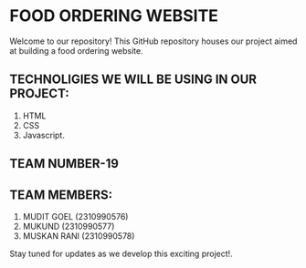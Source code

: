 #  FOOD ORDERING WEBSITE

Welcome to our repository! This GitHub repository houses our project aimed at building a food ordering website.

## TECHNOLIGIES WE WILL BE USING IN OUR PROJECT:
1. HTML
2. CSS
3. Javascript. 

## TEAM NUMBER-19

## TEAM MEMBERS:

1. MUDIT GOEL (2310990576)
2. MUKUND (2310990577)
3. MUSKAN RANI (2310990578)

Stay tuned for updates as we develop this exciting project!.
